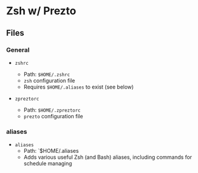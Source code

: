 Zsh w/ Prezto
=============

Files
-----

### General

- `zshrc`
    + Path: `$HOME/.zshrc`
    + `zsh` configuration file
    + Requires `$HOME/.aliases` to exist (see below)

- `zpreztorc`
    + Path: `$HOME/.zpreztorc`
    + `prezto` configuration file

### aliases

- `aliases`
    + Path: `$HOME/.aliases
    + Adds various useful Zsh (and Bash) aliases, including commands for
      schedule managing

